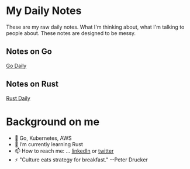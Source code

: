 # My Daily Notes 

These are my raw daily notes. What I'm thinking about, what I'm talking to people about.  These notes are designed to be messy.

## Notes on Go

[Go Daily](https://cwxstat.github.io/go-daily/)

## Notes on Rust

[Rust Daily](https://cwxstat.github.io/rust_daily/)



# Background on me

- 🔭 Go, Kubernetes, AWS
- 🌱 I’m currently learning Rust
- 📫 How to reach me: ... [linkedIn](https://www.linkedin.com/in/mikechirico/) or [twitter](https://twitter.com/mchirico)
- ⚡ "Culture eats strategy for breakfast." --Peter Drucker

<!--
**mchirico/mchirico** is a ✨ _special_ ✨ repository because its `README.md` (this file) appears on your GitHub profile.

Here are some ideas to get you started:

- 🔭 I’m currently working on ...
- 🌱 I’m currently learning ...
- 👯 I’m looking to collaborate on ...
- 🤔 I’m looking for help with ...
- 💬 Ask me about ...
- 📫 How to reach me: ...
- 😄 Pronouns: ...
- ⚡ Fun fact: ...
-->
